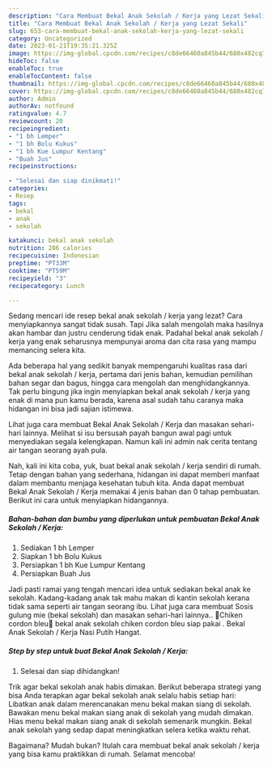 ```yaml
---
description: "Cara Membuat Bekal Anak Sekolah / Kerja yang Lezat Sekali"
title: "Cara Membuat Bekal Anak Sekolah / Kerja yang Lezat Sekali"
slug: 653-cara-membuat-bekal-anak-sekolah-kerja-yang-lezat-sekali
category: Uncategorized
date: 2023-01-21T19:35:21.325Z
image: https://img-global.cpcdn.com/recipes/c8de66460a845b44/680x482cq70/bekal-anak-sekolah-kerja-foto-resep-utama.jpg
hideToc: false
enableToc: true
enableTocContent: false
thumbnail: https://img-global.cpcdn.com/recipes/c8de66460a845b44/680x482cq70/bekal-anak-sekolah-kerja-foto-resep-utama.jpg
cover: https://img-global.cpcdn.com/recipes/c8de66460a845b44/680x482cq70/bekal-anak-sekolah-kerja-foto-resep-utama.jpg
author: Admin
authorAv: notfound
ratingvalue: 4.7
reviewcount: 20
recipeingredient:
- "1 bh Lemper"
- "1 bh Bolu Kukus"
- "1 bh Kue Lumpur Kentang"
- "Buah Jus"
recipeinstructions:

- "Selesai dan siap dinikmati!"
categories:
- Resep
tags:
- bekal
- anak
- sekolah

katakunci: bekal anak sekolah 
nutrition: 286 calories
recipecuisine: Indonesian
preptime: "PT33M"
cooktime: "PT59M"
recipeyield: "3"
recipecategory: Lunch

---
```



Sedang mencari ide resep bekal anak sekolah / kerja yang lezat? Cara menyiapkannya sangat tidak susah. Tapi Jika salah mengolah maka hasilnya akan hambar dan justru cenderung tidak enak. Padahal bekal anak sekolah / kerja yang enak seharusnya mempunyai aroma dan cita rasa yang mampu memancing selera kita.


Ada beberapa hal yang sedikit banyak mempengaruhi kualitas rasa dari bekal anak sekolah / kerja, pertama dari jenis bahan, kemudian pemilihan bahan segar dan bagus, hingga cara mengolah dan menghidangkannya. Tak perlu bingung jika ingin menyiapkan bekal anak sekolah / kerja yang enak di mana pun kamu berada, karena asal sudah tahu caranya maka hidangan ini bisa jadi sajian istimewa.

Lihat juga cara membuat Bekal Anak Sekolah / Kerja dan masakan sehari-hari lainnya. Melihat si isu bersusah payah bangun awal pagi untuk menyediakan segala kelengkapan. Namun kali ini admin nak cerita tentang air tangan seorang ayah pula.


Nah, kali ini kita coba, yuk, buat bekal anak sekolah / kerja sendiri di rumah. Tetap dengan bahan yang sederhana, hidangan ini dapat memberi manfaat dalam membantu menjaga kesehatan tubuh kita. Anda dapat membuat Bekal Anak Sekolah / Kerja memakai 4 jenis bahan dan 0 tahap pembuatan. Berikut ini cara untuk menyiapkan hidangannya.

<!--inarticleads1-->

##### Bahan-bahan dan bumbu yang diperlukan untuk pembuatan Bekal Anak Sekolah / Kerja:

1. Sediakan 1 bh Lemper
1. Siapkan 1 bh Bolu Kukus
1. Persiapkan 1 bh Kue Lumpur Kentang
1. Persiapkan Buah Jus


Jadi pasti ramai yang tengah mencari idea untuk sediakan bekal anak ke sekolah. Kadang-kadang anak tak mahu makan di kantin sekolah kerana tidak sama seperti air tangan seorang ibu. Lihat juga cara membuat Sosis gulung mie (bekal sekolah) dan masakan sehari-hari lainnya.. 💙Chiken cordon bleu💙 bekal anak sekolah chiken cordon bleu siap pakai . Bekal Anak Sekolah / Kerja Nasi Putih Hangat. 

<!--inarticleads2-->

##### Step by step untuk buat Bekal Anak Sekolah / Kerja:


1. Selesai dan siap dihidangkan!

Trik agar bekal sekolah anak habis dimakan. Berikut beberapa strategi yang bisa Anda terapkan agar bekal sekolah anak selalu habis setiap hari: Libatkan anak dalam merencanakan menu bekal makan siang di sekolah. Bawakan menu bekal makan siang anak di sekolah yang mudah dimakan. Hias menu bekal makan siang anak di sekolah semenarik mungkin. Bekal anak sekolah yang sedap dapat meningkatkan selera ketika waktu rehat. 

Bagaimana? Mudah bukan? Itulah cara membuat bekal anak sekolah / kerja yang bisa kamu praktikkan di rumah. Selamat mencoba!
